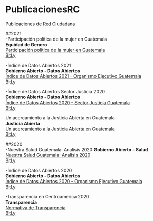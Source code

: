 # PublicacionesRC
Publicaciones de Red Ciudadana

##2021  
-Participación política de la mujer en Guatemala  
**Equidad de Genero**   
[Participación política de la mujer en Guatemala](http://publicaciones.redciudadana.org/2021/Un%20acercamiento%20a%20la%20Justicia%20Abierta%20en%20Guatemala%20Justicia%20Abierta%20-%20Red%20Ciudadana.pdf)  
[BitLy](https://bit.ly/AcercamientoJusticiaAbierta) 
  
  
-Índice de Datos Abiertos 2021  
**Gobierno Abierto - Datos Abiertos**  
[Índice de Datos Abiertos 2021 - Organismo Ejecutivo Guatemala](http://publicaciones.redciudadana.org/2020/%C3%8Dndice%20de%20Datos%20Abiertos%202019%20-%20Red%20Ciudadana.pdf)  
[BitLy](https://bit.ly/IndiceDatos2020)  
  
  
-Índice de Datos Abiertos Sector Justicia 2020  
**Gobierno Abierto - Datos Abiertos**  
[Índice de Datos Abiertos 2020 - Sector Justicia Guatemala](http://publicaciones.redciudadana.org/2020/%C3%8Dndice%20de%20Datos%20Abiertos%202019%20-%20Red%20Ciudadana.pdf)  
[BitLy](https://bit.ly/IndiceDatos2020)  
  
  
Un acercamiento a la Justicia Abierta en Guatemala  
**Justicia Abierta**   
[Un acercamiento a la Justicia Abierta en Guatemala](http://publicaciones.redciudadana.org/2021/Un%20acercamiento%20a%20la%20Justicia%20Abierta%20en%20Guatemala%20Justicia%20Abierta%20-%20Red%20Ciudadana.pdf)  
[BitLy](https://bit.ly/AcercamientoJusticiaAbierta) 

##2020  
-Nuestra Salud Guatemala: Analisis 2020 
**Gobierno Abierto - Salud**  
[Nuestra Salud Guatemala: Analisis 2020 ](http://publicaciones.redciudadana.org/2020/%C3%8Dndice%20de%20Datos%20Abiertos%202019%20-%20Red%20Ciudadana.pdf)  
[BitLy](https://bit.ly/IndiceDatos2020)  
  
  
-Índice de Datos Abiertos 2020  
**Gobierno Abierto - Datos Abiertos**  
[Índice de Datos Abiertos 2020 - Organismo Ejecutivo Guatemala](http://publicaciones.redciudadana.org/2020/%C3%8Dndice%20de%20Datos%20Abiertos%202019%20-%20Red%20Ciudadana.pdf)  
[BitLy](https://bit.ly/IndiceDatos2020)  
  
  
-Transparencia en Centroamerica 2020  
**Transparencia**    
[Normativa de Transparencia](http://publicaciones.redciudadana.org/2020/%C3%8Dndice%20de%20Datos%20Abiertos%202019%20-%20Red%20Ciudadana.pdf)  
[BitLy](https://bit.ly/IndiceDatos2020)  